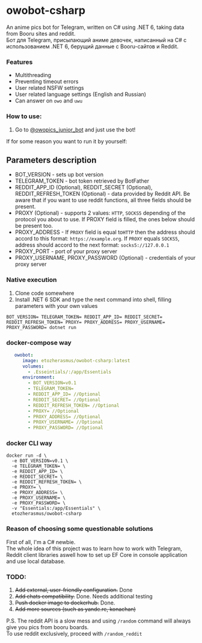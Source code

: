 # owobot-csharp

An anime pics bot for Telegram, written on C# using .NET 6, taking data from Booru sites and reddit.   
Бот для Telegram, присылающий аниме девочек, написанный на C# с использованием .NET 6, берущий данные с Booru-сайтов и Reddit.

### Features
* Multithreading
* Preventing timeout errors
* User related NSFW settings
* User related language settings (English and Russian)
* Can answer on `owo` and `uwu`

### How to use:
1. Go to [@owopics_junior_bot](https://t.me/owopics_junior_bot) and just use the bot!

If for some reason you want to run it by yourself:

## Parameters description
 - BOT_VERSION - sets up bot version
 - TELEGRAM_TOKEN - bot token retrieved by BotFather
 - REDDIT_APP_ID (Optional), REDDIT_SECRET (Optional), REDDIT_REFRESH_TOKEN (Optional) - data provided by Reddit API. Be aware that if you want to use reddit functions, all three fields should be present.
 - PROXY (Optional) - supports 2 values: ```HTTP```, ```SOCKS5``` depending of the protocol you about to use. If PROXY field is filled, the ones below should be present too.
 - PROXY_ADDRESS - If ```PROXY``` field is equal to```HTTP``` then the address should accord to this format: ```https://example.org```. If ```PROXY``` equals ```SOCKS5```, address should accord to the next format: ```socks5://127.0.0.1```
 - PROXY_PORT - port of your proxy server
 - PROXY_USERNAME, PROXY_PASSWORD (Optional) - credentials of your proxy server 
### Native execution
1. Clone code somewhere
2. Install .NET 6 SDK and type the next command into shell, filling parameters with your own values

```shell
BOT_VERSION= TELEGRAM_TOKEN= REDDIT_APP_ID= REDDIT_SECRET= REDDIT_REFRESH_TOKEN= PROXY= PROXY_ADDRESS= PROXY_USERNAME= PROXY_PASSWORD= dotnet run
```

### docker-compose way
```yaml
   owobot:
      image: etozherasmus/owobot-csharp:latest
      volumes:
        - .Esseintials/:/app/Essentials
      environment:
        - BOT_VERSION=v0.1
        - TELEGRAM_TOKEN=
        - REDDIT_APP_ID= //Optional
        - REDDIT_SECRET= //Optional
        - REDDIT_REFRESH_TOKEN= //Optional
        - PROXY= //Optional
        - PROXY_ADDRESS= //Optional
        - PROXY_USERNAME= //Optional
        - PROXY_PASSWORD= //Optional
```

### docker CLI way
```shell
docker run -d \
  -e BOT_VERSION=v0.1 \
  -e TELEGRAM_TOKEN= \
  -e REDDIT_APP_ID= \
  -e REDDIT_SECRET= \
  -e REDDIT_REFRESH_TOKEN= \
  -e PROXY= \
  -e PROXY_ADDRESS= \
  -e PROXY_USERNAME= \
  -e PROXY_PASSWORD= \
  -v "Essentials:/app/Essentials" \
  etozherasmus/owobot-csharp
```

### Reason of choosing some questionable solutions

First of all, I'm a C# newbie.<br />
The whole idea of this project was to learn how to work with Telegram, Reddit client libraries aswell how to set up EF Core in console application and use local database.


### TODO: 
1. ~~Add external, user-friendly configuration.~~ Done
2. ~~Add chats compatibility.~~ Done. Needs additional testing
3. ~~Push docker image to dockerhub.~~ Done.
4. ~~Add more sources (such as yande.re, konachan)~~

P.S. The reddit API is a slow mess and using `/random` command will always give you pics from booru boards. <br>
To use reddit exclusively, proceed with `/random_reddit` 
